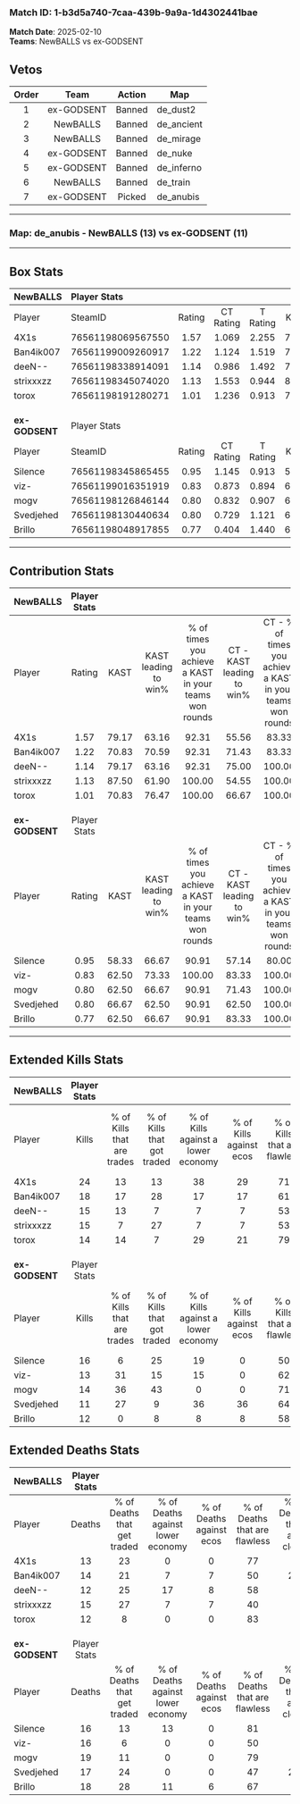 ### Match ID: 1-b3d5a740-7caa-439b-9a9a-1d4302441bae  
**Match Date**: 2025-02-10  
**Teams**: NewBALLS vs ex-GODSENT  

## Vetos  

| Order | Team | Action | Map |
| :---: | :--: | :----: | --- |
| 1 | ex-GODSENT | Banned | de_dust2 |
| 2 | NewBALLS | Banned | de_ancient |
| 3 | NewBALLS | Banned | de_mirage |
| 4 | ex-GODSENT | Banned | de_nuke |
| 5 | ex-GODSENT | Banned | de_inferno |
| 6 | NewBALLS | Banned | de_train |
| 7 | ex-GODSENT | Picked | de_anubis |

---  

### **Map**: de_anubis - NewBALLS (13) vs ex-GODSENT (11)  
---  

## Box Stats  

| **NewBALLS**   | Player Stats      |        |           |          |       |       |       |         |        |      |     |
| :- | :- | :-: | :-: | :-: | :-: | :-: | :-: | :-: | :-: | :-: | :-: |
| Player         | SteamID           | Rating | CT Rating | T Rating | KAST  |  ADR  | Kills | Assists | Deaths | K/D  | HS% |
| 4X1s           | 76561198069567550 |  1.57  |   1.069   |  2.255   | 79.17 | 105.3 |  24   |    4    |   13   | 1.85 | 33  |
| Ban4ik007      | 76561199009260917 |  1.22  |   1.124   |  1.519   | 70.83 | 89.8  |  18   |    5    |   14   | 1.29 | 66  |
| deeN--         | 76561198338914091 |  1.14  |   0.986   |  1.492   | 79.17 | 66.8  |  15   |    4    |   12   | 1.25 | 33  |
| strixxxzz      | 76561198345074020 |  1.13  |   1.553   |  0.944   | 87.50 | 63.9  |  15   |    4    |   15   | 1.00 | 40  |
| torox          | 76561198191280271 |  1.01  |   1.236   |  0.913   | 70.83 | 56.9  |  14   |    3    |   12   | 1.17 | 28  |
|                |                   |        |           |          |       |       |       |         |        |      |     |
|                |                   |        |           |          |       |       |       |         |        |      |     |
|                |                   |        |           |          |       |       |       |         |        |      |     |
| **ex-GODSENT** | Player Stats      |        |           |          |       |       |       |         |        |      |     |
| Player         | SteamID           | Rating | CT Rating | T Rating | KAST  |  ADR  | Kills | Assists | Deaths | K/D  | HS% |
| Silence        | 76561198345865455 |  0.95  |   1.145   |  0.913   | 58.33 | 67.0  |  16   |    6    |   16   | 1.00 | 25  |
| viz-           | 76561199016351919 |  0.83  |   0.873   |  0.894   | 62.50 | 54.2  |  13   |    6    |   16   | 0.81 | 46  |
| mogv           | 76561198126846144 |  0.80  |   0.832   |  0.907   | 62.50 | 59.3  |  14   |    2    |   19   | 0.74 | 71  |
| Svedjehed      | 76561198130440634 |  0.80  |   0.729   |  1.121   | 66.67 | 66.5  |  11   |    5    |   17   | 0.65 | 45  |
| Brillo         | 76561198048917855 |  0.77  |   0.404   |  1.440   | 62.50 | 61.3  |  12   |    6    |   18   | 0.67 | 83  |
---  

## Contribution Stats  

| **NewBALLS**   | Player Stats |       |                      |                                                        |                           |                                                             |                          |                                                            |
| :- | :-: | :-: | :-: | :-: | :-: | :-: | :-: | :-: |
| Player         |    Rating    | KAST  | KAST leading to win% | % of times you achieve a KAST in your teams won rounds | CT - KAST leading to win% | CT - % of times you achieve a KAST in your teams won rounds | T - KAST leading to win% | T - % of times you achieve a KAST in your teams won rounds |
| 4X1s           |     1.57     | 79.17 |        63.16         |                         92.31                          |           55.56           |                            83.33                            |          70.00           |                           100.00                           |
| Ban4ik007      |     1.22     | 70.83 |        70.59         |                         92.31                          |           71.43           |                            83.33                            |          70.00           |                           100.00                           |
| deeN--         |     1.14     | 79.17 |        63.16         |                         92.31                          |           75.00           |                           100.00                            |          54.55           |                           85.71                            |
| strixxxzz      |     1.13     | 87.50 |        61.90         |                         100.00                         |           54.55           |                           100.00                            |          70.00           |                           100.00                           |
| torox          |     1.01     | 70.83 |        76.47         |                         100.00                         |           66.67           |                           100.00                            |          87.50           |                           100.00                           |
|                |              |       |                      |                                                        |                           |                                                             |                          |                                                            |
|                |              |       |                      |                                                        |                           |                                                             |                          |                                                            |
|                |              |       |                      |                                                        |                           |                                                             |                          |                                                            |
| **ex-GODSENT** | Player Stats |       |                      |                                                        |                           |                                                             |                          |                                                            |
| Player         |    Rating    | KAST  | KAST leading to win% | % of times you achieve a KAST in your teams won rounds | CT - KAST leading to win% | CT - % of times you achieve a KAST in your teams won rounds | T - KAST leading to win% | T - % of times you achieve a KAST in your teams won rounds |
| Silence        |     0.95     | 58.33 |        66.67         |                         90.91                          |           57.14           |                            80.00                            |          75.00           |                           100.00                           |
| viz-           |     0.83     | 62.50 |        73.33         |                         100.00                         |           83.33           |                           100.00                            |          66.67           |                           100.00                           |
| mogv           |     0.80     | 62.50 |        66.67         |                         90.91                          |           71.43           |                           100.00                            |          62.50           |                           83.33                            |
| Svedjehed      |     0.80     | 66.67 |        62.50         |                         90.91                          |           62.50           |                           100.00                            |          62.50           |                           83.33                            |
| Brillo         |     0.77     | 62.50 |        66.67         |                         90.91                          |           83.33           |                           100.00                            |          55.56           |                           83.33                            |
---  

## Extended Kills Stats  

| **NewBALLS**   | Player Stats |                            |                            |                                    |                         |                              |                                 |                                       |                    |           |
| :- | :-: | :-: | :-: | :-: | :-: | :-: | :-: | :-: | :-: | :-: |
| Player         |    Kills     | % of Kills that are trades | % of Kills that got traded | % of Kills against a lower economy | % of Kills against ecos | % of Kills that are flawless | % of Kills that are close duels | % of Kills that are assisted by flash | Pistol Round Kills | AWP Kills |
| 4X1s           |      24      |             13             |             13             |                 38                 |           29            |              71              |                8                |                   0                   |         4          |     3     |
| Ban4ik007      |      18      |             17             |             28             |                 17                 |           17            |              61              |                6                |                   6                   |         1          |     0     |
| deeN--         |      15      |             13             |             7              |                 7                  |            7            |              53              |               13                |                   7                   |         1          |     1     |
| strixxxzz      |      15      |             7              |             27             |                 7                  |            7            |              53              |               20                |                   7                   |         0          |     0     |
| torox          |      14      |             14             |             7              |                 29                 |           21            |              79              |                0                |                   0                   |         2          |    12     |
|                |              |                            |                            |                                    |                         |                              |                                 |                                       |                    |           |
|                |              |                            |                            |                                    |                         |                              |                                 |                                       |                    |           |
|                |              |                            |                            |                                    |                         |                              |                                 |                                       |                    |           |
| **ex-GODSENT** | Player Stats |                            |                            |                                    |                         |                              |                                 |                                       |                    |           |
| Player         |    Kills     | % of Kills that are trades | % of Kills that got traded | % of Kills against a lower economy | % of Kills against ecos | % of Kills that are flawless | % of Kills that are close duels | % of Kills that are assisted by flash | Pistol Round Kills | AWP Kills |
| Silence        |      16      |             6              |             25             |                 19                 |            0            |              50              |                6                |                   6                   |         1          |     8     |
| viz-           |      13      |             31             |             15             |                 15                 |            0            |              62              |                8                |                   8                   |         2          |     0     |
| mogv           |      14      |             36             |             43             |                 0                  |            0            |              71              |                0                |                   7                   |         1          |     0     |
| Svedjehed      |      11      |             27             |             9              |                 36                 |           36            |              64              |                9                |                  27                   |         0          |     0     |
| Brillo         |      12      |             0              |             8              |                 8                  |            8            |              58              |                0                |                   0                   |         1          |     0     |
## Extended Deaths Stats  

| **NewBALLS**   | Player Stats |                             |                                   |                          |                               |                            |                           |               |
| :- | :-: | :-: | :-: | :-: | :-: | :-: | :-: | :-: |
| Player         |    Deaths    | % of Deaths that get traded | % of Deaths against lower economy | % of Deaths against ecos | % of Deaths that are flawless | % of Deaths that are close | % of Deaths while blinded | Deaths to AWP |
| 4X1s           |      13      |             23              |                 0                 |            0             |              77               |             0              |             8             |       1       |
| Ban4ik007      |      14      |             21              |                 7                 |            7             |              50               |             21             |             7             |       2       |
| deeN--         |      12      |             25              |                17                 |            8             |              58               |             0              |             8             |       0       |
| strixxxzz      |      15      |             27              |                 7                 |            7             |              40               |             0              |            13             |       2       |
| torox          |      12      |              8              |                 0                 |            0             |              83               |             0              |             8             |       3       |
|                |              |                             |                                   |                          |                               |                            |                           |               |
|                |              |                             |                                   |                          |                               |                            |                           |               |
|                |              |                             |                                   |                          |                               |                            |                           |               |
| **ex-GODSENT** | Player Stats |                             |                                   |                          |                               |                            |                           |               |
| Player         |    Deaths    | % of Deaths that get traded | % of Deaths against lower economy | % of Deaths against ecos | % of Deaths that are flawless | % of Deaths that are close | % of Deaths while blinded | Deaths to AWP |
| Silence        |      16      |             13              |                13                 |            0             |              81               |             6              |             0             |       5       |
| viz-           |      16      |              6              |                 0                 |            0             |              50               |             6              |             0             |       2       |
| mogv           |      19      |             11              |                 0                 |            0             |              79               |             5              |             5             |       4       |
| Svedjehed      |      17      |             24              |                 0                 |            0             |              47               |             24             |             6             |       1       |
| Brillo         |      18      |             28              |                11                 |            6             |              67               |             6              |             6             |       4       |
